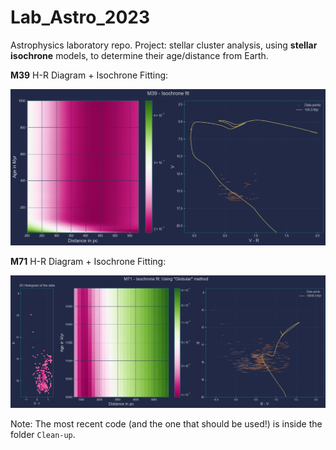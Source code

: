 # Lab_Astro_2023
Astrophysics laboratory repo. Project: stellar cluster analysis, using **stellar isochrone** models, to determine their age/distance from Earth.

**M39** H-R Diagram + Isochrone Fitting:

![Sample_Image](./M39_Isochrone_fitting.png)

**M71** H-R Diagram + Isochrone Fitting:

![Sample_Image](./M71_Isochrone_fitting.png)

Note: The most recent code (and the one that should be used!) is inside the folder `Clean-up`.
